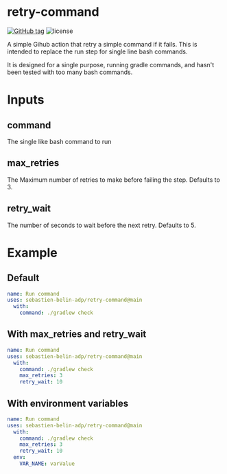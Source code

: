 # retry-command

[![GitHub tag](https://img.shields.io/github/tag/sebastien-belin-adp/retry-command.svg)](https://github.com/sebastien-belin-adp/retry-command/tags) ![license](https://img.shields.io/github/license/sebastien-belin-adp/retry-command.svg)

A simple Gihub action that retry a simple command if it fails. This is intended to replace the run step for single line bash commands.

It is designed for a single purpose, running gradle commands, and hasn't been tested with too many bash commands. 

# Inputs

## command

The single like bash command to run

## max_retries

The Maximum number of retries to make before failing the step. Defaults to 3.

## retry_wait

The number of seconds to wait before the next retry. Defaults to 5.

# Example

## Default

```yaml
name: Run command
uses: sebastien-belin-adp/retry-command@main
  with:
    command: ./gradlew check
```

## With max_retries and retry_wait

```yaml
name: Run command
uses: sebastien-belin-adp/retry-command@main
  with:
    command: ./gradlew check
    max_retries: 3
    retry_wait: 10
```

## With environment variables

```yaml
name: Run command
uses: sebastien-belin-adp/retry-command@main
  with:
    command: ./gradlew check
    max_retries: 3
    retry_wait: 10
  env:
    VAR_NAME: varValue
```
